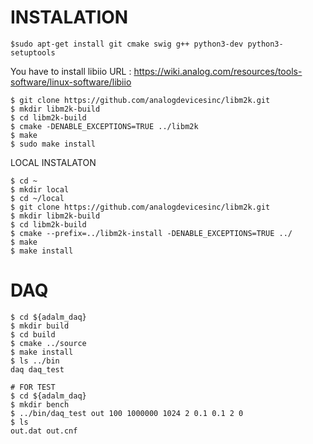 # INSTALATION
```
$sudo apt-get install git cmake swig g++ python3-dev python3-setuptools
```
You have to install libiio
URL : https://wiki.analog.com/resources/tools-software/linux-software/libiio

```
$ git clone https://github.com/analogdevicesinc/libm2k.git
$ mkdir libm2k-build
$ cd libm2k-build
$ cmake -DENABLE_EXCEPTIONS=TRUE ../libm2k
$ make
$ sudo make install
```

LOCAL INSTALATON

```
$ cd ~
$ mkdir local 
$ cd ~/local
$ git clone https://github.com/analogdevicesinc/libm2k.git
$ mkdir libm2k-build
$ cd libm2k-build
$ cmake --prefix=../libm2k-install -DENABLE_EXCEPTIONS=TRUE ../
$ make
$ make install
```

# DAQ
```
$ cd ${adalm_daq}
$ mkdir build
$ cd build
$ cmake ../source
$ make install
$ ls ../bin
daq daq_test

# FOR TEST
$ cd ${adalm_daq}
$ mkdir bench
$ ../bin/daq_test out 100 1000000 1024 2 0.1 0.1 2 0
$ ls
out.dat out.cnf
```
